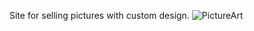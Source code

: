 Site for selling pictures with custom design. 
![PictureArt](https://github.com/Verticool/pictureart/blob/f938ec56d63f6e43b6fbc48c70ac651edc67a686/artdesign.png)

